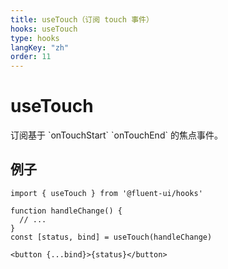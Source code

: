 ```yaml
---
title: useTouch（订阅 touch 事件）
hooks: useTouch
type: hooks
langKey: "zh"
order: 11
---
```


# useTouch

<p class="description">订阅基于 `onTouchStart` `onTouchEnd` 的焦点事件。</p>

## 例子

```tsx
import { useTouch } from '@fluent-ui/hooks'

function handleChange() {
  // ...
}
const [status, bind] = useTouch(handleChange)

<button {...bind}>{status}</button>
```
